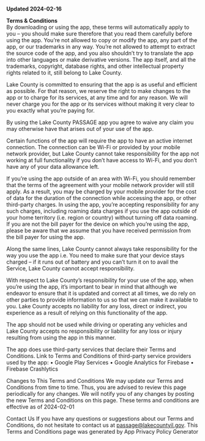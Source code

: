 **Updated 2024-02-16**

**Terms & Conditions**\
By downloading or using the app, these terms will automatically apply to you – you should make sure therefore that you read them carefully before using the app. You’re not allowed to copy or modify the app, any part of the app, or our trademarks in any way. You’re not allowed to attempt to extract the source code of the app, and you also shouldn’t try to translate the app into other languages or make derivative versions. The app itself, and all the trademarks, copyright, database rights, and other intellectual property rights related to it, still belong to Lake County.

Lake County is committed to ensuring that the app is as useful and efficient as possible. For that reason, we reserve the right to make changes to the app or to charge for its services, at any time and for any reason. We will never charge you for the app or its services without making it very clear to you exactly what you’re paying for.

By using the Lake County PASSAGE app you agree to waive any claim you may otherwise have that arises out of your use of the app.

Certain functions of the app will require the app to have an active internet connection. The connection can be Wi-Fi or provided by your mobile network provider, but Lake County cannot take responsibility for the app not working at full functionality if you don’t have access to Wi-Fi, and you don’t have any of your data allowance left.

If you’re using the app outside of an area with Wi-Fi, you should remember that the terms of the agreement with your mobile network provider will still apply. As a result, you may be charged by your mobile provider for the cost of data for the duration of the connection while accessing the app, or other third-party charges. In using the app, you’re accepting responsibility for any such charges, including roaming data charges if you use the app outside of your home territory (i.e. region or country) without turning off data roaming. If you are not the bill payer for the device on which you’re using the app, please be aware that we assume that you have received permission from the bill payer for using the app.

Along the same lines, Lake County cannot always take responsibility for the way you use the app i.e. You need to make sure that your device stays charged – if it runs out of battery and you can’t turn it on to avail the Service, Lake County cannot accept responsibility.

With respect to Lake County’s responsibility for your use of the app, when you’re using the app, it’s important to bear in mind that although we endeavor to ensure that it is updated and correct at all times, we do rely on other parties to provide information to us so that we can make it available to you. Lake County accepts no liability for any loss, direct or indirect, you experience as a result of relying on this functionality of the app.

The app should not be used while driving or operating any vehicles and Lake County accepts no responsibility or liability for any loss or injury resulting from using the app in this manner.

The app does use third-party services that declare their Terms and Conditions.
Link to Terms and Conditions of third-party service providers used by the app:
•	Google Play Services
•	Google Analytics for Firebase
•	Firebase Crashlytics

Changes to This Terms and Conditions
We may update our Terms and Conditions from time to time. Thus, you are advised to review this page periodically for any changes. We will notify you of any changes by posting the new Terms and Conditions on this page.
These terms and conditions are effective as of 2024-02-01

Contact Us
If you have any questions or suggestions about our Terms and Conditions, do not hesitate to contact us at passage@lakecountyil.gov.
This Terms and Conditions page was generated by App Privacy Policy Generator

